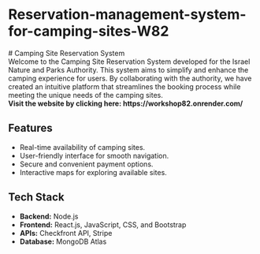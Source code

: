 # Reservation-management-system-for-camping-sites-W82

<p>
 # Camping Site Reservation System <br>
  Welcome to the Camping Site Reservation System developed for the Israel Nature and Parks Authority. This system aims to simplify and enhance the camping experience for   users. By collaborating with the authority, we have created an intuitive platform that streamlines the booking process while meeting the unique needs of the camping sites. <br>
<b> Visit the website by clicking here: https://workshop82.onrender.com/ </b>
 
## Features
- Real-time availability of camping sites.
- User-friendly interface for smooth navigation.
- Secure and convenient payment options.
- Interactive maps for exploring available sites.

## Tech Stack
- **Backend:** Node.js
- **Frontend:** React.js, JavaScript, CSS, and Bootstrap
- **APIs:** Checkfront API, Stripe
- **Database:** MongoDB Atlas
   
</p>

